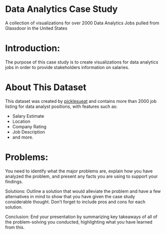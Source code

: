 # Data Analytics Case Study
A collection of visualizations for over 2000 Data Analytics Jobs pulled from Glassdoor in the United States

# Introduction: 
The purpose of this case study is to create visualizations for data analytics jobs in order to provide stakeholders information on salaries.

# About This Dataset
This dataset was created by <a href="[url](https://github.com/picklesueat/data_jobs_data)">picklesueat</a> and contains more than 2000 job listing for data analyst positions, with features such as:

<ul>
  <li>Salary Estimate
  <li>Location
  <li>Company Rating
  <li>Job Description
  <li>and more.
</ul>

# Problems: 
You need to identify what the major problems are, explain how you have analyzed the problem, and present any facts you are using to support your findings.

Solutions: Outline a solution that would alleviate the problem and have a few alternatives in mind to show that you have given the case study considerable thought. Don’t forget to include pros and cons for each solution.

Conclusion: End your presentation by summarizing key takeaways of all of the problem-solving you conducted, highlighting what you have learned from this.

